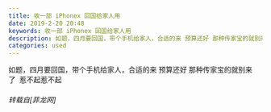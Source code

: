 ```yaml
---
title: 收一部 iPhonex 回国给家人用
date: 2019-2-20 20:48
keywords: 收一部 iPhonex 回国给家人用
description: 如题，四月要回国，带个手机给家人，合适的来 预算还好 那种传家宝的就别来了  惹不起惹不起
categories: used
---
```

<td class="t_f" id="postmessage_3080878">

如题，四月要回国，带个手机给家人，合适的来 预算还好 那种传家宝的就别来了  惹不起惹不起</td>
###### 转载自[菲龙网]